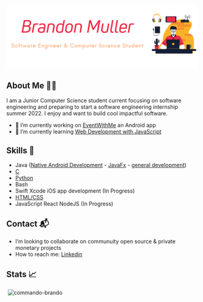 ![](https://raw.githubusercontent.com/Commando-Brando/Commando-Brando/f7a5c1c11b7ab4f899f8be2c77b967caa146c11f/main_banner.svg)

## About Me :man_technologist:	

I am a Junior Computer Science student current focusing on software engineering and preparing to start a software engineering internship summer 2022.
I enjoy and want to build cool impactful software.
- 🔭 I’m currently working on [EventWithMe](https://github.com/EventWithMe/EventWithMe) an Android app
- 🌱 I’m currently learning [Web Development with JavaScript](https://github.com/Commando-Brando/The-Hub) 

## Skills :toolbox:	
* Java ([Native Android Development](https://github.com/Commando-Brando/SimpleTweet) - [JavaFx](https://github.com/WilliamG123/HotelManagementSystem) - [general development](https://github.com/Commando-Brando/Knapsack))
* [C](https://github.com/Commando-Brando/C-Skills) 
* [Python](https://github.com/Commando-Brando/AlfredBot) 
* Bash
* Swift Xcode iOS app development (In Progress)
* [HTML/CSS](https://github.com/Commando-Brando/The-Hub)
* JavaScript React NodeJS (In Progress)

## Contact :mailbox_with_mail:	
-  I’m looking to collaborate on communuity open source & private monetary projects
-  How to reach me: [Linkedin](https://www.linkedin.com/in/brandon-muller/)

## Stats :chart_with_upwards_trend:
<p>&nbsp;<img align="center" src="https://github-readme-stats.vercel.app/api?username=commando-brando&show_icons=true&locale=en" alt="commando-brando" /></p>


<!--
**Commando-Brando/Commando-Brando** is a ✨ _special_ ✨ repository because its `README.md` (this file) appears on your GitHub profile.

Here are some ideas to get you started:

- 🔭 I’m currently working on ...
- 🌱 I’m currently learning ...
- 👯 I’m looking to collaborate on ...
- 🤔 I’m looking for help with ...
- 💬 Ask me about ...
- 📫 How to reach me: ...
- 😄 Pronouns: ...
- ⚡ Fun fact: ...
-->
